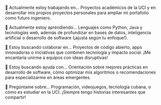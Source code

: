 🔭 Actualmente estoy trabajando en...
Proyectos académicos de la UCI y en desarrollar mis propios proyectos personales para ampliar mi portafolio como futuro ingeniero.

🌱 Actualmente estoy aprendiendo...
Lenguajes como Python, Java y tecnologías web, además de profundizar en bases de datos, inteligencia artificial o desarrollo de software (¡ajusta según tu enfoque!).

👯 Estoy buscando colaborar en...
Proyectos de código abierto, apps innovadoras o iniciativas que combinen tecnología y impacto social. ¡Me encantaría unirme a equipos con ideas disruptivas!

🤔 Estoy buscando ayuda con...
Orientación sobre mejores prácticas en desarrollo de software, cómo optimizar mis algoritmos o recomendaciones para especializarme en áreas emergentes.

💬 Pregúntame sobre...
Programación, videojuegos, tecnología cubana, o cómo es estudiar en la UCI. ¡Siempre tengo historias interesantes que compartir!
